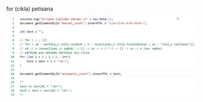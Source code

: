 for (cikla) petisana

![Piemers](https://github.com/TatjanaPro/Dialogs_AB_JavaScript/blob/main/Images/for_cikls.jpg?raw=true)
